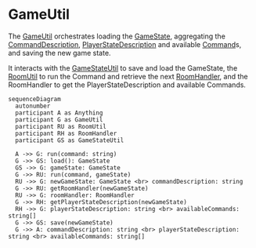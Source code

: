 # GameUtil

The [GameUtil](../src/utils/gameUtil.ts) orchestrates
loading the [GameState](../data/GameState),
aggregating the [CommandDescription](../data/commandDescription.md),
[PlayerStateDescription](../data/playerStateDescription.md)
and available [Command](../data/command.md)s,
and saving the new game state.

It interacts with the [GameStateUtil](./gameStateUtil.md) to save and load the GameState,
the [RoomUtil](./roomUtil.md) to run the Command and retrieve
the next [RoomHandler](./roomHandler.md), and the RoomHandler to get the PlayerStateDescription and available Commands.

```mermaid
sequenceDiagram
  autonumber
  participant A as Anything
  participant G as GameUtil
  participant RU as RoomUtil
  participant RH as RoomHandler
  participant GS as GameStateUtil

  A ->> G: run(command: string)
  G ->> GS: load(): GameState
  GS ->> G: gameState: GameState
  G ->> RU: run(command, gameState)
  RU ->> G: newGameState: GameState <br> commandDescription: string
  G ->> RU: getRoomHandler(newGameState)
  RU ->> G: roomHandler: RoomHandler
  G ->> RH: getPlayerStateDescription(newGameState)
  RH ->> G: playerStateDescription: string <br> availableCommands: string[]
  G ->> GS: save(newGameState)
  G ->> A: commandDescription: string <br> playerStateDescription: string <br> availableCommands: string[]
```
